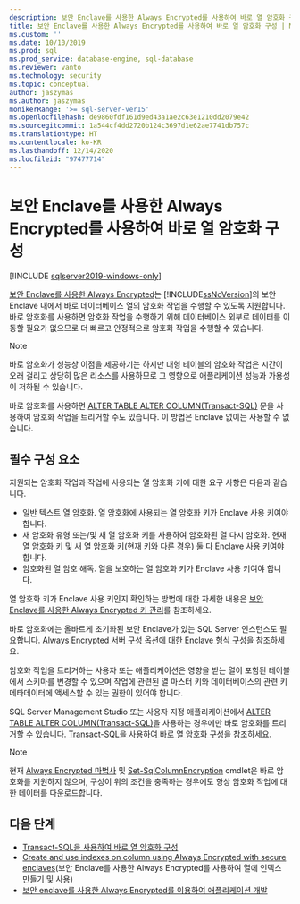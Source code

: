 ```yaml
---
description: 보안 Enclave를 사용한 Always Encrypted를 사용하여 바로 열 암호화 구성
title: 보안 Enclave를 사용한 Always Encrypted를 사용하여 바로 열 암호화 구성 | Microsoft Docs
ms.custom: ''
ms.date: 10/10/2019
ms.prod: sql
ms.prod_service: database-engine, sql-database
ms.reviewer: vanto
ms.technology: security
ms.topic: conceptual
author: jaszymas
ms.author: jaszymas
monikerRange: '>= sql-server-ver15'
ms.openlocfilehash: de9860fdf161d9ed43a1ae2c63e1210dd2079e42
ms.sourcegitcommit: 1a544cf4dd2720b124c3697d1e62ae7741db757c
ms.translationtype: HT
ms.contentlocale: ko-KR
ms.lasthandoff: 12/14/2020
ms.locfileid: "97477714"
---
```

# <a name="configure-column-encryption-in-place-using-always-encrypted-with-secure-enclaves"></a>보안 Enclave를 사용한 Always Encrypted를 사용하여 바로 열 암호화 구성 
[!INCLUDE [sqlserver2019-windows-only](../../../includes/applies-to-version/sqlserver2019-windows-only.md)]

[보안 Enclave를 사용한 Always Encrypted](always-encrypted-enclaves.md)는 [!INCLUDE[ssNoVersion](../../../includes/ssnoversion-md.md)]의 보안 Enclave 내에서 바로 데이터베이스 열의 암호화 작업을 수행할 수 있도록 지원합니다. 바로 암호화를 사용하면 암호화 작업을 수행하기 위해 데이터베이스 외부로 데이터를 이동할 필요가 없으므로 더 빠르고 안정적으로 암호화 작업을 수행할 수 있습니다. 

> [!NOTE]
> 바로 암호화가 성능상 이점을 제공하기는 하지만 대형 테이블의 암호화 작업은 시간이 오래 걸리고 상당히 많은 리소스를 사용하므로 그 영향으로 애플리케이션 성능과 가용성이 저하될 수 있습니다.

바로 암호화를 사용하면 [ALTER TABLE ALTER COLUMN(Transact-SQL)](../../../t-sql/statements/alter-table-transact-sql.md) 문을 사용하여 암호화 작업을 트리거할 수도 있습니다. 이 방법은 Enclave 없이는 사용할 수 없습니다.

## <a name="prerequisites"></a>필수 구성 요소
지원되는 암호화 작업과 작업에 사용되는 열 암호화 키에 대한 요구 사항은 다음과 같습니다.
- 일반 텍스트 열 암호화. 열 암호화에 사용되는 열 암호화 키가 Enclave 사용 키여야 합니다.
- 새 암호화 유형 또는/및 새 열 암호화 키를 사용하여 암호화된 열 다시 암호화. 현재 열 암호화 키 및 새 열 암호화 키(현재 키와 다른 경우) 둘 다 Enclave 사용 키여야 합니다.
- 암호화된 열 암호 해독. 열을 보호하는 열 암호화 키가 Enclave 사용 키여야 합니다.

열 암호화 키가 Enclave 사용 키인지 확인하는 방법에 대한 자세한 내용은 [보안 Enclave를 사용한 Always Encrypted 키 관리](always-encrypted-enclaves-manage-keys.md)를 참조하세요.

바로 암호화에는 올바르게 초기화된 보안 Enclave가 있는 SQL Server 인스턴스도 필요합니다. [Always Encrypted 서버 구성 옵션에 대한 Enclave 형식 구성](../../../database-engine/configure-windows/configure-column-encryption-enclave-type.md)을 참조하세요.

암호화 작업을 트리거하는 사용자 또는 애플리케이션은 영향을 받는 열이 포함된 테이블에서 스키마를 변경할 수 있으며 작업에 관련된 열 마스터 키와 데이터베이스의 관련 키 메타데이터에 액세스할 수 있는 권한이 있어야 합니다.

SQL Server Management Studio 또는 사용자 지정 애플리케이션에서 [ALTER TABLE ALTER COLUMN(Transact-SQL)](../../../t-sql/statements/alter-table-transact-sql.md)을 사용하는 경우에만 바로 암호화를 트리거할 수 있습니다. [Transact-SQL을 사용하여 바로 열 암호화 구성](always-encrypted-enclaves-configure-encryption-tsql.md)을 참조하세요.

> [!NOTE]
> 현재 [Always Encrypted 마법사](always-encrypted-wizard.md) 및 [Set-SqlColumnEncryption](/powershell/module/sqlserver/set-sqlcolumnencryption) cmdlet은 바로 암호화를 지원하지 않으며, 구성이 위의 조건을 충족하는 경우에도 항상 암호화 작업에 대한 데이터를 다운로드합니다. 

## <a name="next-steps"></a>다음 단계
- [Transact-SQL을 사용하여 바로 열 암호화 구성](always-encrypted-enclaves-configure-encryption-tsql.md)
- [Create and use indexes on column using Always Encrypted with secure enclaves](always-encrypted-enclaves-create-use-indexes.md)(보안 Enclave를 사용한 Always Encrypted를 사용하여 열에 인덱스 만들기 및 사용)
- [보안 enclave를 사용한 Always Encrypted를 이용하여 애플리케이션 개발](always-encrypted-enclaves-client-development.md)